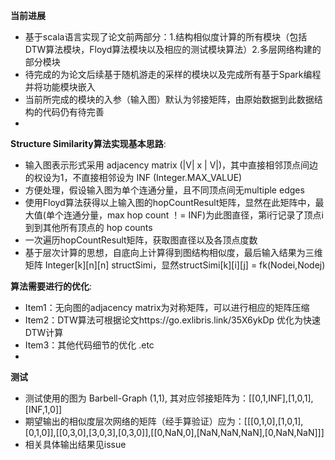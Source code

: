 **当前进展**
- 基于scala语言实现了论文前两部分：1.结构相似度计算的所有模块（包括DTW算法模块，Floyd算法模块以及相应的测试模块算法）2.多层网络构建的部分模块
- 待完成的为论文后续基于随机游走的采样的模块以及完成所有基于Spark编程并将功能模块嵌入
- 当前所完成的模块的入参（输入图）默认为邻接矩阵，由原始数据到此数据结构的代码仍有待完善
-
**Structure Similarity算法实现基本思路**:
- 输入图表示形式采用 adjacency matrix (|V| x | V|)，其中直接相邻顶点间边的权设为1，不直接相邻设为 INF (Integer.MAX_VALUE)
- 方便处理，假设输入图为单个连通分量，且不同顶点间无multiple edges
- 使用Floyd算法获得以上输入图的hopCountResult矩阵，显然在此矩阵中，最大值(单个连通分量，max hop count ！= INF)为此图直径，第i行记录了顶点i到到其他所有顶点的 hop counts
- 一次遍历hopCountResult矩阵，获取图直径以及各顶点度数
- 基于层次计算的思想，自底向上计算得到图结构相似度，最后输入结果为三维矩阵 Integer[k][n][n] structSimi，显然structSimi[k][i][j] = fk(Nodei,Nodej)

**算法需要进行的优化**:
- Item1：无向图的adjacency matrix为对称矩阵，可以进行相应的矩阵压缩
- Item2：DTW算法可根据论文https://go.exlibris.link/35X6ykDp 优化为快速DTW计算
- Item3：其他代码细节的优化 .etc
- 

**测试**
- 测试使用的图为 Barbell-Graph (1,1), 其对应邻接矩阵为：[[0,1,INF],[1,0,1],[INF,1,0]]
- 期望输出的相似度层次网络的矩阵（经手算验证）应为：[[[0,1,0],[1,0,1],[0,1,0]],[[0,3,0],[3,0,3],[0,3,0]],[[0,NaN,0],[NaN,NaN,NaN],[0,NaN,NaN]]]
- 相关具体输出结果见issue

